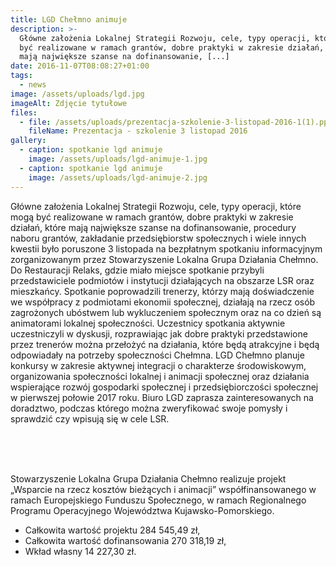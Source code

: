 ```yaml
---
title: LGD Chełmno animuje
description: >-
  Główne założenia Lokalnej Strategii Rozwoju, cele, typy operacji, które mogą
  być realizowane w ramach grantów, dobre praktyki w zakresie działań, które
  mają największe szanse na dofinansowanie, [...]
date: 2016-11-07T08:08:27+01:00
tags:
  - news
image: /assets/uploads/lgd.jpg
imageAlt: Zdjęcie tytułowe
files:
  - file: /assets/uploads/prezentacja-szkolenie-3-listopad-2016-1(1).ppt
    fileName: Prezentacja - szkolenie 3 listopad 2016
gallery:
  - caption: spotkanie lgd animuje
    image: /assets/uploads/lgd-animuje-1.jpg
  - caption: spotkanie lgd animuje
    image: /assets/uploads/lgd-animuje-2.jpg
---
```

Główne założenia Lokalnej Strategii Rozwoju, cele, typy operacji, które mogą być realizowane w ramach grantów, dobre praktyki w zakresie działań, które mają największe szanse na dofinansowanie, procedury naboru grantów, zakładanie przedsiębiorstw społecznych i wiele innych kwestii było poruszone 3 listopada na bezpłatnym spotkaniu informacyjnym zorganizowanym przez Stowarzyszenie Lokalna Grupa Działania Chełmno. Do Restauracji Relaks, gdzie miało miejsce spotkanie przybyli przedstawiciele podmiotów i instytucji działających na obszarze LSR oraz mieszkańcy. Spotkanie poprowadzili trenerzy, którzy mają doświadczenie we współpracy z podmiotami ekonomii społecznej, działają na rzecz osób zagrożonych ubóstwem lub wykluczeniem społecznym oraz na co dzień są animatorami lokalnej społeczności. Uczestnicy spotkania aktywnie uczestniczyli w dyskusji, rozprawiając jak dobre praktyki przedstawione przez trenerów można przełożyć na działania, które będą atrakcyjne i będą odpowiadały na potrzeby społeczności Chełmna.  LGD Chełmno planuje konkursy w zakresie aktywnej integracji o charakterze środowiskowym, organizowania społeczności lokalnej i animacji społecznej oraz działania wspierające rozwój gospodarki społecznej i przedsiębiorczości społecznej w pierwszej połowie 2017 roku. Biuro LGD zaprasza zainteresowanych na doradztwo, podczas którego można zweryfikować swoje pomysły i sprawdzić czy wpisują się w cele LSR.

<br>

<br>

<br>

Stowarzyszenie Lokalna Grupa Działania Chełmno realizuje projekt „Wsparcie na rzecz kosztów bieżących i animacji” współfinansowanego w ramach Europejskiego Funduszu Społecznego, w ramach Regionalnego Programu Operacyjnego Województwa Kujawsko-Pomorskiego.

* Całkowita wartość projektu 284 545,49 zł,
* Całkowita wartość dofinansowania 270 318,19 zł,
* Wkład własny 14 227,30 zł.

<br>
